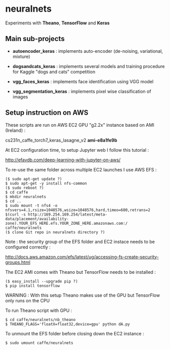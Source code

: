 # neuralnets

Experiments with **Theano**, **TensorFlow** and **Keras**


## Main sub-projects

* **autoencoder_keras** : implements auto-encoder (de-noising, variational, mixture)

* **dogsandcats_keras** : implements several models and training procedure for Kaggle "dogs and cats" competition

* **vgg_faces_keras** : implements face identification using VGG model

* **vgg_segmentation_keras** : implements pixel wise classification of images 


## Setup instruction on AWS

These scripts are run on AWS EC2 GPU "g2.2x" instance based on AMI (Ireland) :
    
cs231n_caffe_torch7_keras_lasagne_v2 **ami-e8a1fe9b**
    
At EC2 configuration time, to setup Jupyter web I follow this tutorial :
    
http://efavdb.com/deep-learning-with-jupyter-on-aws/
    
To re-use the same folder across multiple EC2 launches I use AWS EFS :
```
($ sudo apt-get update ?)
$ sudo apt-get -y install nfs-common
($ sudo reboot ?)
$ cd caffe
$ mkdir neuralnets
$ cd ..
$ sudo mount -t nfs4 -o nfsvers=4.1,rsize=1048576,wsize=1048576,hard,timeo=600,retrans=2 $(curl -s http://169.254.169.254/latest/meta-data/placement/availability-zone).YOUR_EFS_HERE.efs.YOUR_ZONE_HERE.amazonaws.com:/ caffe/neuralnets
($ clone Git repo in neuralnets directory ?)
```
Note : the security group of the EFS folder and EC2 instace needs to be configured correctly :

http://docs.aws.amazon.com/efs/latest/ug/accessing-fs-create-security-groups.html


The EC2 AMI comes with Theano but TensorFlow needs to be installed :
```
($ easy_install --upgrade pip ?)
$ pip install tensorflow
```

WARNING : With this setup Theano makes use of the GPU but TensorFlow only runs on the CPU

To run Theano script with GPU :
```
$ cd caffe/neuralnets/nb_theano
$ THEANO_FLAGS='floatX=float32,device=gpu' python dA.py
```

To unmount the EFS folder before closing down the EC2 instance :
```
$ sudo umount caffe/neuralnets
```
